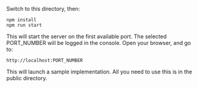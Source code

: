 Switch to this directory, then:
```
npm install
npm run start
```

This will start the server on the first available port. The selected PORT_NUMBER will be logged in the console.
Open your browser, and go to:
```
http://localhost:PORT_NUMBER
```

This will launch a sample implementation. All you need to use this is in the public directory.
